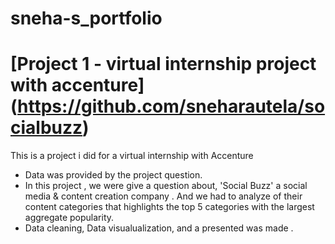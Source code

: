 # sneha-s_portfolio

# [Project 1 - virtual internship project with accenture] (https://github.com/sneharautela/socialbuzz)

This is a project i did for a virtual internship with Accenture 

* Data was provided by the project question.
* In this project , we were give a question about, 'Social Buzz' a social media & content creation company . And we had to analyze of their content categories that highlights the top 5 categories with the largest 
  aggregate popularity. 
* Data cleaning, Data visualualization, and a presented was made .

